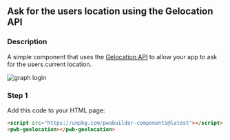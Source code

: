 <div id="headerDiv">

## Ask for the users location using the Gelocation API

</div>

<div id="contentContainer">
<div id="leftSide">
  
### Description
A simple component that uses the [Gelocation API](https://developer.mozilla.org/en-US/docs/Web/API/Geolocation_API) to allow your app to ask for the users current location.

![graph login](https://raw.githubusercontent.com/pwa-builder/pwabuilder-snippits/demo/src/geolocation/geolocation.png)
</div>

<div id="rightSide">

### Step 1

Add this code to your HTML page: 

<div class="codeBlockHeader">
  <copy-button codeurl="https://raw.githubusercontent.com/pwa-builder/pwabuilder-snippits/demo/src/geolocation/geolocation.html">
  </copy-button>
</div>

<div class="codeBlock">

```html
<script src="https://unpkg.com/pwabuilder-components@latest"></script>
<pwb-geolocation></pwb-geolocation>
```

</div>
</div>

